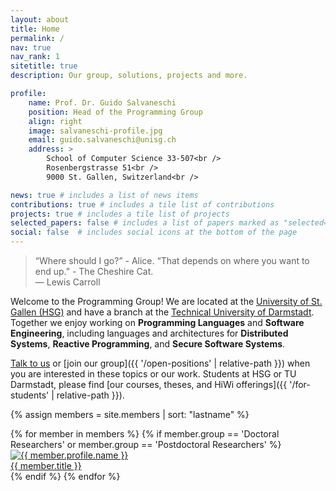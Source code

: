 ```yaml
---
layout: about
title: Home
permalink: /
nav: true
nav_rank: 1
sitetitle: true
description: Our group, solutions, projects and more.

profile:
    name: Prof. Dr. Guido Salvaneschi
    position: Head of the Programming Group
    align: right
    image: salvaneschi-profile.jpg
    email: guido.salvaneschi@unisg.ch
    address: >
        School of Computer Science 33-507<br />
        Rosenbergstrasse 51<br />
        9000 St. Gallen, Switzerland<br />

news: true # includes a list of news items
contributions: true # includes a tile list of contributions
projects: true # includes a tile list of projects
selected_papers: false # includes a list of papers marked as "selected={true}"
social: false  # includes social icons at the bottom of the page
---
```


> <i class="fas fa-quote-left"></i>
> “Where should I go?” - Alice. “That depends on where you want to end up.” - The Cheshire Cat.
> <i class="fas fa-quote-right"></i><br />
> — Lewis Carroll

Welcome to the Programming Group!
We are located at the [University of St. Gallen (HSG)](https://www.unisg.ch/)
and have a branch at the [Technical University of Darmstadt](https://www.tu-darmstadt.de/). 
Together we enjoy working on **Programming Languages**
and **Software Engineering**, including languages and architectures for
**Distributed Systems**, **Reactive Programming**, and **Secure Software Systems**.

[Talk to us](mailto:guido.salvaneschi@unisg.ch) or
[join our group]({{ '/open-positions' | relative-path }})
when you are interested in these topics or our work.
Students at HSG or TU Darmstadt,
please find [our courses, theses, and HiWi offerings]({{ '/for-students' | relative-path }}).

<span class="clearfix"></span>

{% assign members = site.members | sort: "lastname" %}
<div class="d-flex flex-wrap align-content-stretch justify-content-center m-n2 pt-5 no-gutters">
    {% for member in members %}
        {% if member.group == 'Doctoral Researchers' or member.group == 'Postdoctoral Researchers' %}
            <div class="col-6 col-sm-3 col-md-2 mb-3">
                <a href="{{ member.url | relative_url }}" class="no-decoration">
                    <div class="card hoverable h-100 m-2">
                        <img src="{{ '/assets/img/' | append: member.profile.image | relative_url }}" class="card-img-top" alt="{{ member.profile.name }}" />
                        <div class="card-body p-2">
                            <div class="card-title m-0">{{ member.title }}</div>
                        </div>
                    </div>
                </a>
            </div>
        {% endif %}
    {% endfor %}
</div>
